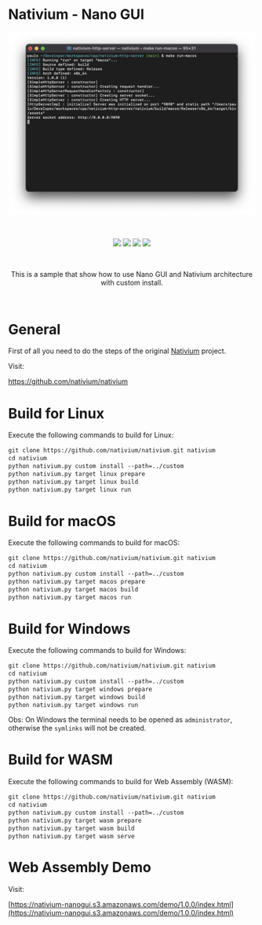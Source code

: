 # Nativium - Nano GUI

<p align="center">
    <a href="https://github.com/nativium/nativium-nanogui" target="_blank" rel="noopener noreferrer">
        <img src="extras/images/screenshot.png" alt="Nativium HTTP Server Screenshot">
    </a>
</p>

<br>

<p align="center">
    <a href="https://github.com/nativium/nativium-nanogui/actions/workflows/linux.yml"><img src="https://github.com/nativium/nativium-nanogui/actions/workflows/linux.yml/badge.svg"></a>
    <a href="https://github.com/nativium/nativium-nanogui/actions/workflows/macos.yml"><img src="https://github.com/nativium/nativium-nanogui/actions/workflows/macos.yml/badge.svg"></a>
    <a href="https://github.com/nativium/nativium-nanogui/actions/workflows/windows.yml"><img src="https://github.com/nativium/nativium-nanogui/actions/workflows/windows.yml/badge.svg"></a>    
    <a href="https://github.com/nativium/nativium-nanogui/actions/workflows/wasm.yml"><img src="https://github.com/nativium/nativium-nanogui/actions/workflows/wasm.yml/badge.svg"></a>
</p>

<br>

<p align="center">This is a sample that show how to use Nano GUI and Nativium architecture with custom install.</p>

<br>

# General

First of all you need to do the steps of the original [Nativium](https://github.com/nativium/nativium) project.

Visit:

https://github.com/nativium/nativium

# Build for Linux

Execute the following commands to build for Linux:

```
git clone https://github.com/nativium/nativium.git nativium
cd nativium
python nativium.py custom install --path=../custom
python nativium.py target linux prepare
python nativium.py target linux build
python nativium.py target linux run
```

# Build for macOS

Execute the following commands to build for macOS:

```
git clone https://github.com/nativium/nativium.git nativium
cd nativium
python nativium.py custom install --path=../custom
python nativium.py target macos prepare
python nativium.py target macos build
python nativium.py target macos run
```

# Build for Windows

Execute the following commands to build for Windows:

```
git clone https://github.com/nativium/nativium.git nativium
cd nativium
python nativium.py custom install --path=../custom
python nativium.py target windows prepare
python nativium.py target windows build
python nativium.py target windows run
```

Obs: On Windows the terminal needs to be opened as `administrator`, otherwise the `symlinks` will not be created.

# Build for WASM

Execute the following commands to build for Web Assembly (WASM):

```
git clone https://github.com/nativium/nativium.git nativium
cd nativium
python nativium.py custom install --path=../custom
python nativium.py target wasm prepare
python nativium.py target wasm build
python nativium.py target wasm serve
```

# Web Assembly Demo

Visit:

[https://nativium-nanogui.s3.amazonaws.com/demo/1.0.0/index.html](https://nativium-nanogui.s3.amazonaws.com/demo/1.0.0/index.html)
